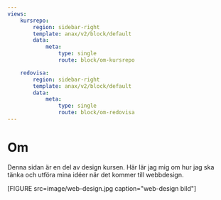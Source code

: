 ```yaml
---
views:
    kursrepo:
        region: sidebar-right
        template: anax/v2/block/default
        data:
            meta:
                type: single
                route: block/om-kursrepo

    redovisa:
        region: sidebar-right
        template: anax/v2/block/default
        data:
            meta:
                type: single
                route: block/om-redovisa
---
```

Om
=========================


Denna sidan är en del av design kursen. Här lär jag mig om hur jag ska tänka och utföra mina idéer när det kommer till webbdesign.


[FIGURE src=image/web-design.jpg caption="web-design bild"]

